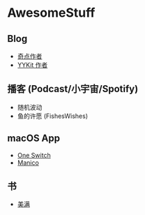 # AwesomeStuff

## Blog

- [奇点作者](https://imtx.me/)
- [YYKit 作者](https://blog.ibireme.com/)


## 播客 (Podcast/小宇宙/Spotify)

- 随机波动
- 鱼的许愿 (FishesWishes)


## macOS App

- [One Switch](https://fireball.studio/oneswitch/)
- [Manico](https://manico.im/)



## 书

- [美满](https://item.jd.com/12701625.html)



